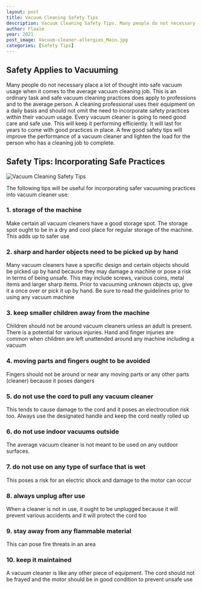 ```yaml
---
layout: post
title: Vacuum Cleaning Safety Tips
description: Vacuum Cleaning Safety Tips. Many people do not necessary place a lot of thought into safe vacuum usage when it comes to the average vacuum cleaning job
author: Flaaim
year: 2021
post_image: Vacuum-cleaner-allergies_Main.jpg
categories: [Safety Tips]
---
```



## Safety Applies to Vacuuming

Many people do not necessary place a lot of thought into safe vacuum usage when it comes to the average vacuum cleaning job. This is an ordinary task and safe vacuum cleaning practices does apply to professions and to the average person. A cleaning professional uses their equipment on a daily basis and should not omit the need to incorporate safety practices within their vacuum usage. Every vacuum cleaner is going to need good care and safe use. This will keep it performing efficiently. It will last for years to come with good practices in place. A few good safety tips will improve the performance of a vacuum cleaner and lighten the load for the person who has a cleaning job to complete.

## Safety Tips: Incorporating Safe Practices
![Vacuum Cleaning Safety Tips](https://safetyworkblog.com/assets/Vacuum-cleaner-allergies_Main.jpg)

The following tips will be useful for incorporating safer vacuuming practices into vacuum cleaner use:

### 1. storage of the machine
Make certain all vacuum cleaners have a good storage spot. The storage spot ought to be in a dry and cool place for regular storage of the machine. This adds up to safer use

### 2. sharp and harder objects need to be picked up by hand
Many vacuum cleaners have a specific design and certain objects should be picked up by hand because they may damage a machine or pose a risk in terms of being unsafe. This may include screws, various coins, metal items and larger sharp items. Prior to vacuuming unknown objects up, give it a once over or pick it up by hand. Be sure to read the guidelines prior to using any vacuum machine

### 3. keep smaller children away from the machine
Children should not be around vacuum cleaners unless an adult is present. There is a potential for various injuries. Hand and finger injuries are common when children are left unattended around any machine including a vacuum

### 4. moving parts and fingers ought to be avoided 

Fingers should not be around or near any moving parts or any other parts (cleaner) because it poses dangers

### 5. do not use the cord to pull any vacuum cleaner
This tends to cause damage to the cord and it poses an electrocution risk too. Always use the designated handle and keep the cord neatly rolled up

### 6. do not use indoor vacuums outside 

The average vacuum cleaner is not meant to be used on any outdoor surfaces.

### 7. do not use on any type of surface that is wet
This poses a risk for an electric shock and damage to the motor can occur

### 8. always unplug after use
When a cleaner is not in use, it ought to be unplugged because it will prevent various accidents and it will protect the cord too

### 9. stay away from any flammable material
This can pose fire threats in an area

### 10. keep it maintained 

A vacuum cleaner is like any other piece of equipment. The cord should not be frayed and the motor should be in good condition to prevent unsafe use
